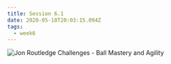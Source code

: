 ```yaml
---
title: Session 6.1
date: 2020-05-18T20:03:15.094Z
tags:
  - week6
---
```

![Jon Routledge Challenges - Ball Mastery and Agility](https://res.cloudinary.com/jenko/image/upload/v1590149465/tns-lockdown-activities/week6/session1/session1_xkrb4p.jpg)
